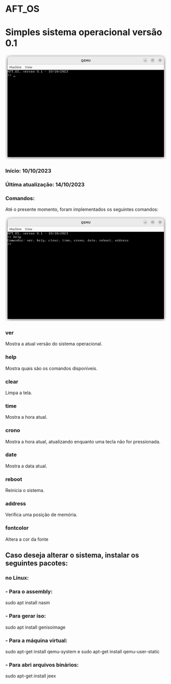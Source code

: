# AFT_OS
# Simples sistema operacional versão 0.1

![](https://github.com/fabricioitajuba/AFT_OS/blob/main/imagens/img01.png)

### Início: 10/10/2023
### Última atualização: 14/10/2023

### Comandos:

Até o presente momento, foram implementados os seguintes comandos:

![](https://github.com/fabricioitajuba/AFT_OS/blob/main/imagens/img02.png)


### ver

Mostra a atual versão do sistema operacional.


### help

Mostra quais são os comandos disponíveis.


### clear

Limpa a tela.


### time

Mostra a hora atual.


### crono

Mostra a hora atual, atualizando enquanto uma tecla não for pressionada.

### date

Mostra a data atual.


### reboot

Reinicia o sistema.


### address
Verifica uma posição de memória.


### fontcolor
Altera a cor da fonte

## Caso deseja alterar o sistema, instalar os seguintes pacotes:
### no Linux:

### - Para o assembly:
sudo apt install nasm

### - Para gerar iso:
sudo apt install genisoimage

### - Para a máquina virtual:
sudo apt-get install qemu-system e sudo apt-get install qemu-user-static

### - Para abri arquivos binários:
sudo apt-get install jeex